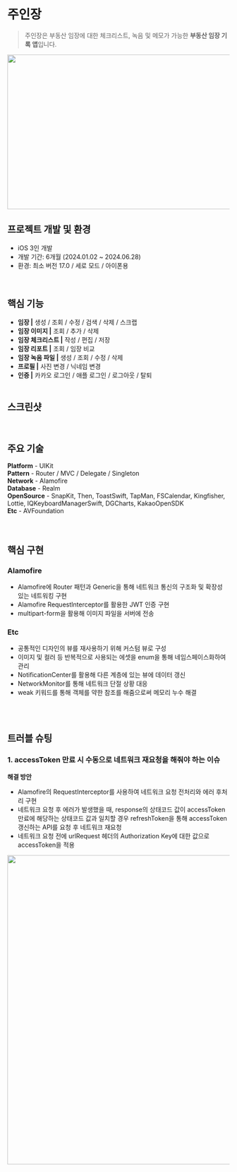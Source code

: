 # 주인장

> 주인장은 부동산 임장에 대한 체크리스트, 녹음 및 메모가 가능한 **부동산 임장 기록 앱**입니다.
<img src=https://github.com/yuzzin0121/iOS/assets/77273340/d5ae930b-1b66-44c6-b4de-3f1222c3b94c width=650 height=350>
<br>




## 프로젝트 개발 및 환경
- iOS 3인 개발
- 개발 기간: 6개월 (2024.01.02 ~ 2024.06.28)
- 환경: 최소 버전 17.0 / 세로 모드 / 아이폰용
<br>


## 핵심 기능 
- **임장 |** 생성 / 조회 / 수정 / 검색 / 삭제 / 스크랩
- **임장 이미지 |** 조회 / 추가 / 삭제
- **임장 체크리스트 |** 작성 / 편집 / 저장
- **임장 리포트 |** 조회 / 임장 비교
- **임장 녹음 파일 |** 생성 / 조회 / 수정 / 삭제
- **프로필 |** 사진 변경 / 닉네임 변경
- **인증 |** 카카오 로그인 / 애플 로그인 / 로그아웃 / 탈퇴
<br><br>

## 스크린샷

<br>


## 주요 기술
**Platform** - UIKit <br>
**Pattern** - Router / MVC / Delegate / Singleton <br>
**Network** - Alamofire <br>
**Database** - Realm <br>
**OpenSource** - SnapKit, Then, ToastSwift, TapMan, FSCalendar, Kingfisher, Lottie, IQKeyboardManagerSwift, DGCharts, KakaoOpenSDK <br>
**Etc** - AVFoundation <br>
<br><br>

## 핵심 구현

### **Alamofire**
- Alamofire에 Router 패턴과 Generic을 통해 네트워크 통신의 구조화 및 확장성 있는 네트워킹 구현
- Alamofire RequestInterceptor를 활용한 JWT 인증 구현
- multipart-form을 활용해 이미지 파일을 서버에 전송

### **Etc**
- 공통적인 디자인의 뷰를 재사용하기 위해 커스텀 뷰로 구성
- 이미지 및 컬러 등 반복적으로 사용되는 에셋을 enum을 통해 네임스페이스화하여 관리
- NotificationCenter를 활용해 다른 계층에 있는 뷰에 데이터 갱신
- NetworkMonitor를 통해 네트워크 단절 상황 대응
- weak 키워드를 통해 객체를 약한 참조를 해줌으로써 메모리 누수 해결

<br><br>

## 트러블 슈팅

### 1. accessToken 만료 시 수동으로 네트워크 재요청을 해줘야 하는 이슈
**해결 방안** 
- Alamofire의 RequestInterceptor를 사용하여 네트워크 요청 전처리와 에러 후처리 구현
- 네트워크 요청 후 에러가 발생했을 때, response의 상태코드 값이 accessToken 만료에 해당하는 상태코드 값과 일치할 경우 refreshToken을 통해 accessToken 갱신하는 API를 요청 후 네트워크 재요청
- 네트워크 요청 전에 urlRequest 헤더의 Authorization Key에 대한 값으로 accessToken을 적용

<img src=https://github.com/yuzzin0121/iOS/assets/77273340/76adabd4-6502-4375-b866-fb037755ba34 width=1130 height=700>

